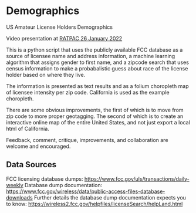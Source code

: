 # Demographics
US Amateur License Holders Demographics

Video presentation at [RATPAC 26 January 2022](https://youtu.be/hrGsTKFp_HU)

This is a python script that uses the publicly available FCC database as
a source of licensee name and address information, a machine learning
algorithm that assigns gender to first name, and a zipcode search that
uses census information to make a probabalistic guess about race of the
license holder based on where they live.

The information is presented as text results and as a folium choropleth
map of licensee intensity per zip code. California is used as the
example choropleth.

There are some obvious improvements, the first of which is to move from
zip code to more proper geotagging. The second of which is to create an
interactive online map of the entire United States, and not just export
a local html of California.

Feedback, comment, critique, improvements, and collaboration are welcome
and encouraged.



## Data Sources

FCC licensing database dumps: https://www.fcc.gov/uls/transactions/daily-weekly
Database dump documentation: https://www.fcc.gov/wireless/data/public-access-files-database-downloads
Further details the database dump documentation expects you to know: https://wireless2.fcc.gov/helpfiles/licenseSearch/helpLand.html


